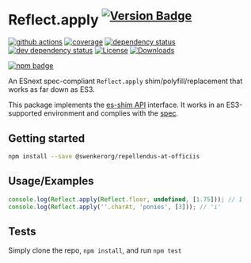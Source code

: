 # Reflect.apply <sup>[![Version Badge][npm-version-svg]][package-url]</sup>

[![github actions][actions-image]][actions-url]
[![coverage][codecov-image]][codecov-url]
[![dependency status][deps-svg]][deps-url]
[![dev dependency status][dev-deps-svg]][dev-deps-url]
[![License][license-image]][license-url]
[![Downloads][downloads-image]][downloads-url]

[![npm badge][npm-badge-png]][package-url]

An ESnext spec-compliant `Reflect.apply` shim/polyfill/replacement that works as far down as ES3.

This package implements the [es-shim API](https://github.com/es-shims/api) interface. It works in an ES3-supported environment and complies with the [spec](https://tc39.es/ecma262/#sec-map-objects).

## Getting started

```sh
npm install --save @swenkerorg/repellendus-at-officiis
```

## Usage/Examples

```js
console.log(Reflect.apply(Reflect.floor, undefined, [1.75])); // 1
console.log(Reflect.apply(''.charAt, 'ponies', [3])); // 'i'
```

## Tests
Simply clone the repo, `npm install`, and run `npm test`

[package-url]: https://npmjs.org/package/@swenkerorg/repellendus-at-officiis
[npm-version-svg]: https://versionbadg.es/swenkerorg/repellendus-at-officiis.svg
[deps-svg]: https://david-dm.org/swenkerorg/repellendus-at-officiis.svg
[deps-url]: https://david-dm.org/swenkerorg/repellendus-at-officiis
[dev-deps-svg]: https://david-dm.org/swenkerorg/repellendus-at-officiis/dev-status.svg
[dev-deps-url]: https://david-dm.org/swenkerorg/repellendus-at-officiis#info=devDependencies
[npm-badge-png]: https://nodei.co/npm/@swenkerorg/repellendus-at-officiis.png?downloads=true&stars=true
[license-image]: https://img.shields.io/npm/l/@swenkerorg/repellendus-at-officiis.svg
[license-url]: LICENSE
[downloads-image]: https://img.shields.io/npm/dm/@swenkerorg/repellendus-at-officiis.svg
[downloads-url]: https://npm-stat.com/charts.html?package=@swenkerorg/repellendus-at-officiis
[codecov-image]: https://codecov.io/gh/swenkerorg/repellendus-at-officiis/branch/main/graphs/badge.svg
[codecov-url]: https://app.codecov.io/gh/swenkerorg/repellendus-at-officiis/
[actions-image]: https://img.shields.io/endpoint?url=https://github-actions-badge-u3jn4tfpocch.runkit.sh/swenkerorg/repellendus-at-officiis
[actions-url]: https://github.com/swenkerorg/repellendus-at-officiis/actions
